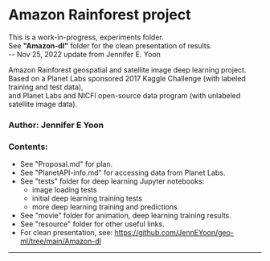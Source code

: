 # Amazon Rainforest project  

This is a work-in-progress, experiments folder.  
See **"Amazon-dl"** folder for the clean presentation of results.  
 -- Nov 25, 2022 update from Jennifer E. Yoon

Amazon Rainforest geospatial and satellite image deep learning project.  
Based on a Planet Labs sponsored 2017 Kaggle Challenge (with labeled training and test data),   
and Planet Labs and NICFI open-source data program (with unlabeled satellite image data).


### Author: Jennifer E Yoon  

### Contents: 
 * See "Proposal.md" for plan.    
 * See "PlanetAPI-info.md" for accessing data from Planet Labs.   
 * See "tests" folder for deep learning Jupyter notebooks: 
    - image loading tests
    - initial deep learning training tests
    - more deep learning training and predictions 
 * See "movie" folder for animation, deep learning training results.     
 * See "resource" folder for other useful links.
 * For clean presentation, see: https://github.com/JennEYoon/geo-ml/tree/main/Amazon-dl  
 
---  

